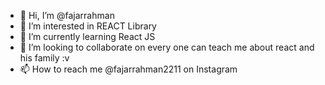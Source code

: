 - 👋 Hi, I’m @fajarrahman
- 👀 I’m interested in REACT Library
- 🌱 I’m currently learning React JS
- 💞️ I’m looking to collaborate on every one can teach me about react and his family :v
- 📫 How to reach me @fajarrahman2211 on Instagram

<!---
fajarrahman/fajarrahman is a ✨ special ✨ repository because its `README.md` (this file) appears on your GitHub profile.
You can click the Preview link to take a look at your changes.
--->
